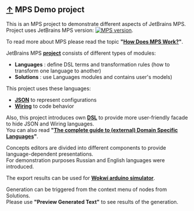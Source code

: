 ## [↑](#home) <a id="intro"></a> MPS Demo project

This is an MPS project to demonstrate different aspects of JetBrains MPS.\
Project uses JetBrains MPS version: [![MPS version](https://img.shields.io/badge/MPS-2021.2.1-blue)](https://www.jetbrains.com/mps/download).

To read more about MPS please read the topic **"[How Does MPS Work?](https://www.jetbrains.com/mps/concepts/)"**.

JetBrains MPS **[project](https://www.jetbrains.com/help/mps/mps-project-structure.html)** consists of different types of modules:
- **Languages** : define DSL terms and transformation rules (how to transform one language to another)
- **Solutions** : use Languages modules and contains user's models)

This project uses these languages:
- **[JSON](https://www.json.org/json-en.html)** to represent configurations 
- **[Wiring](http://wiring.org.co/)** to code behavior

Also, this project introduces own **[DSL](https://www.jetbrains.com/mps/concepts/domain-specific-languages/)** to provide more user-friendly facade to hide JSON and Wiring languages.\
You can also read **"[The complete guide to (external) Domain Specific Languages](https://tomassetti.me/domain-specific-languages/)"**.

Concepts editors are divided into different components to provide language-dependent presentations.\
For demonstration purposes Russian and English languages were introduced.

The export results can be used for **[Wokwi arduino simulator](https://wokwi.com/arduino/new?template=arduino-uno)**.

Generation can be triggered from the context menu of nodes from Solutions.\
Please use **"Preview Generated Text"** to see results of the generation.